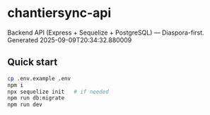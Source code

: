 # chantiersync-api

Backend API (Express + Sequelize + PostgreSQL) — Diaspora-first.
Generated 2025-09-09T20:34:32.880009

## Quick start
```bash
cp .env.example .env
npm i
npx sequelize init   # if needed
npm run db:migrate
npm run dev
```
